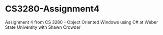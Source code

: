 # CS3280-Assignment4
Assignment 4 from CS 3280 - Object Oriented Windows using C# at Weber State University with Shawn Crowder
